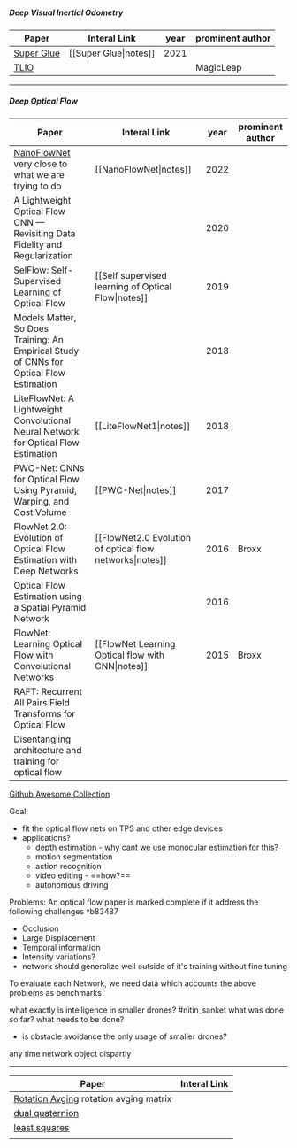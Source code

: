 ##### Deep Visual Inertial Odometry

| Paper                                                                        | Interal Link                                                 | year | prominent author |
| ---------------------------------------------------------------------------- | ------------------------------------------------------------ | ---- | ---------------- |
| [Super Glue](https://arxiv.org/pdf/1911.11763.pdf)| [[Super Glue\|notes]] | 2021 |             |
| [TLIO](https://arxiv.org/pdf/2007.01867.pdf) |      |  | MagicLeap            |


---
##### Deep Optical Flow

| Paper                                                                                          | Interal Link                                             | year | prominent author |
| ---------------------------------------------------------------------------------------------- | -------------------------------------------------------- | ---- | ---------------- |
| [NanoFlowNet](https://arxiv.org/pdf/2209.06918.pdf)     very close to what we are trying to do |             [[NanoFlowNet\|notes]]                                             | 2022 |                  |
| A Lightweight Optical Flow CNN — Revisiting Data Fidelity and Regularization                   |                                                          | 2020 |                  |
| SelFlow: Self-Supervised Learning of Optical Flow                                              | [[Self supervised learning of Optical Flow\|notes]]      | 2019 |                  |
| Models Matter, So Does Training: An Empirical Study of CNNs for Optical Flow Estimation        |                                                          | 2018 |                  |
| LiteFlowNet: A Lightweight Convolutional Neural Network for Optical Flow Estimation            | [[LiteFlowNet1\|notes]]                                  | 2018 |                  |
| PWC-Net: CNNs for Optical Flow Using Pyramid, Warping, and Cost Volume                         | [[PWC-Net\|notes]]                                       | 2017 |                  |
| FlowNet 2.0: Evolution of Optical Flow Estimation with Deep Networks                           | [[FlowNet2.0 Evolution of optical flow networks\|notes]] | 2016 | Broxx            |
| Optical Flow Estimation using a Spatial Pyramid Network                                        |                                                          | 2016 |                  |
| FlowNet: Learning Optical Flow with Convolutional Networks                                     | [[FlowNet Learning Optical flow with CNN\|notes]]        | 2015 | Broxx            |
| RAFT: Recurrent All Pairs Field Transforms for Optical Flow                                    |                                                          |      |                  |
| Disentangling architecture and training for optical flow                                       |                                                          |      |                  |

[Github Awesome Collection](https://github.com/hzwer/Awesome-Optical-Flow)

Goal:
- fit the optical flow nets on TPS and other edge devices
- applications?
	- depth estimation - why cant we use monocular estimation for this?
	- motion segmentation
	- action recognition
	- video editing - ==how?==
	- autonomous driving

Problems:
An optical flow paper is marked complete if it address the following challenges  ^b83487
- Occlusion
- Large Displacement
- Temporal information
- Intensity variations?
- network should generalize well outside of it's training without fine tuning

To evaluate each Network, we need data which accounts the above problems as benchmarks

what exactly is intelligence in smaller drones? #nitin_sanket 
what was done so far? 
what needs to be done? 
- is obstacle avoidance the only usage of smaller drones?

any time network object dispartiy

---


| Paper                                                                                                                                      | Interal Link |
| ------------------------------------------------------------------------------------------------------------------------------------------ | ------------ |
| [Rotation Avging](https://users.cecs.anu.edu.au/~hartley/Papers/PDF/Hartley-Trumpf:Rotation-averaging:IJCV.pdf)     rotation avging matrix |              |
| [dual quaternion](https://en.wikipedia.org/wiki/Dual_quaternion)                                                                           |              |
| [least squares](https://textbooks.math.gatech.edu/ila/least-squares.html)                                                                  |              |
|                                                                                                                                            |              |
